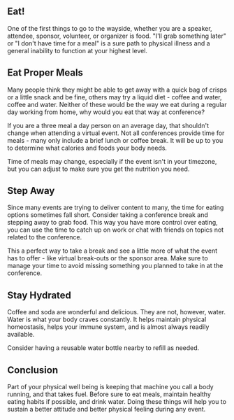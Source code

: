 ## Eat!

One of the first things to go to the wayside, whether you are a speaker, attendee, sponsor, volunteer, or organizer is food. "I'll grab something later" or "I don't have time for a meal" is a sure path to physical illness and a general inability to function at your highest level.

## Eat Proper Meals

Many people think they might be able to get away with a quick bag of crisps or a little snack and be fine, others may try a liquid diet - coffee and water, coffee and water. Neither of these would be the way we eat during a regular day working from home, why would you eat that way at conference?

If you are a three meal a day person on an average day, that shouldn't change when attending a virtual event. Not all conferences provide time for meals - many only include a brief lunch or coffee break. It will be up to you to determine what calories and foods your body needs.

Time of meals may change, especially if the event isn't in your timezone, but you can adjust to make sure you get the nutrition you need.

## Step Away

Since many events are trying to deliver content to many, the time for eating options sometimes fall short. Consider taking a conference break and stepping away to grab food. This way you have more control over eating, you can use the time to catch up on work or chat with friends on topics not related to the conference.

This a perfect way to take a break and see a little more of what the event has to offer - like virtual break-outs or the sponsor area. Make sure to manage your time to avoid missing something you planned to take in at the conference.

## Stay Hydrated

Coffee and soda are wonderful and delicious. They are not, however, water. Water is what your body craves constantly. It helps maintain physical homeostasis, helps your immune system, and is almost always readily available.

Consider having a reusable water bottle nearby to refill as needed.

## Conclusion

Part of your physical well being is keeping that machine you call a body running, and that takes fuel. Before sure to eat meals, maintain healthy eating habits if possible, and drink water. Doing these things will help you to sustain a better attitude and better physical feeling during any event.
